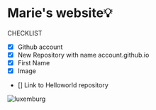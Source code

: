 # Marie's website💡
CHECKLIST
- [x] Github account
- [x] New Repository with name account.github.io
- [x] First Name
- [x] Image
- [] Link to Helloworld repository

![luxemburg](https://img.freepik.com/premium-vector/outline-map-luxembourg-country-vector-illustration_628809-758.jpg)

